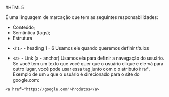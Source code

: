 #HTML5

É uma linguagem de marcação que tem as seguintes responsabilidades:

- Conteúdo;
- Semântica (tags);
- Estrutura

* `<h1>` - heading 1 - 6
  Usamos ele quando queremos definir títulos

- `<a>` - Link (a - anchor)
  Usamos ela para definir a navegação do usuário. Se você tem um texto que você quer que o usuário clique e ele vá para outro lugar, você pode usar essa tag junto com o o atributo `href`. Exemplo de um `a` que o usuário é direcionado para o site do google.com:

```
<a href="https://google.com">Produtos</a>

```
